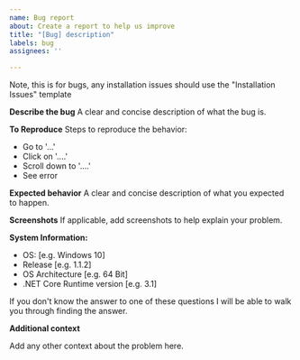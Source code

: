 ```yaml
---
name: Bug report
about: Create a report to help us improve
title: "[Bug] description"
labels: bug
assignees: ''

---
```


Note, this is for bugs, any installation issues should use the "Installation Issues" template

**Describe the bug**
A clear and concise description of what the bug is.

**To Reproduce**
Steps to reproduce the behavior:

- Go to '...'
- Click on '....'
- Scroll down to '....'
- See error

**Expected behavior**
A clear and concise description of what you expected to happen.

**Screenshots**
If applicable, add screenshots to help explain your problem.

**System Information:**
- OS: [e.g. Windows 10]
- Release [e.g. 1.1.2]
- OS Architecture [e.g. 64 Bit]
- .NET Core Runtime version [e.g. 3.1]

If you don't know the answer to one of these questions I will be able to walk you through finding the answer.

**Additional context**

Add any other context about the problem here.
